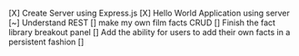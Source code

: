 [X] Create Server using Express.js
[X] Hello World Application using server
[~] Understand REST
  [] make my own film facts CRUD
   [] Finish the fact library breakout panel
  [] Add the ability for users to add their own facts in a persistent fashion
[]
